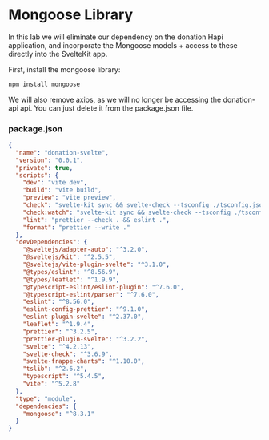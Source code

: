 # Mongoose Library

In this lab we will eliminate our dependency on the donation Hapi application, and incorporate the Mongoose models + access to these directly into the SvelteKit app.

First, install the mongoose library:

~~~bash
npm install mongoose
~~~

We will also remove axios, as we will no longer be accessing the donation-api api. You can just delete it from the package.json file.

### package.json

~~~json
{
  "name": "donation-svelte",
  "version": "0.0.1",
  "private": true,
  "scripts": {
    "dev": "vite dev",
    "build": "vite build",
    "preview": "vite preview",
    "check": "svelte-kit sync && svelte-check --tsconfig ./tsconfig.json",
    "check:watch": "svelte-kit sync && svelte-check --tsconfig ./tsconfig.json --watch",
    "lint": "prettier --check . && eslint .",
    "format": "prettier --write ."
  },
  "devDependencies": {
    "@sveltejs/adapter-auto": "^3.2.0",
    "@sveltejs/kit": "^2.5.5",
    "@sveltejs/vite-plugin-svelte": "^3.1.0",
    "@types/eslint": "^8.56.9",
    "@types/leaflet": "^1.9.9",
    "@typescript-eslint/eslint-plugin": "^7.6.0",
    "@typescript-eslint/parser": "^7.6.0",
    "eslint": "^8.56.0",
    "eslint-config-prettier": "^9.1.0",
    "eslint-plugin-svelte": "^2.37.0",
    "leaflet": "^1.9.4",
    "prettier": "^3.2.5",
    "prettier-plugin-svelte": "^3.2.2",
    "svelte": "^4.2.13",
    "svelte-check": "^3.6.9",
    "svelte-frappe-charts": "^1.10.0",
    "tslib": "^2.6.2",
    "typescript": "^5.4.5",
    "vite": "^5.2.8"
  },
  "type": "module",
  "dependencies": {
    "mongoose": "^8.3.1"
  }
}
~~~


